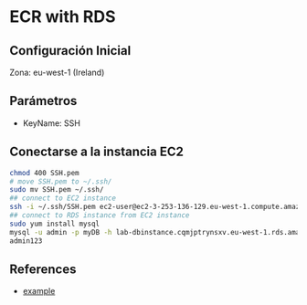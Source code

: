 # ECR with RDS

## Configuración Inicial

Zona: eu-west-1 (Ireland)

## Parámetros

- KeyName: SSH

## Conectarse a la instancia EC2

```bash
chmod 400 SSH.pem
# move SSH.pem to ~/.ssh/
sudo mv SSH.pem ~/.ssh/
## connect to EC2 instance
ssh -i ~/.ssh/SSH.pem ec2-user@ec2-3-253-136-129.eu-west-1.compute.amazonaws.com
## connect to RDS instance from EC2 instance
sudo yum install mysql
mysql -u admin -p myDB -h lab-dbinstance.cqmjptrynsxv.eu-west-1.rds.amazonaws.com
admin123
```

## References

- [example](https://github.com/hsiddhu2/learn-aws-labs/blob/main/Intermediate/Create%20a%20CloudFormation%20Template%20For%20WebApp/template.yml)